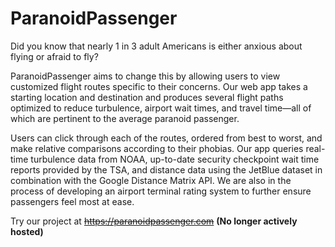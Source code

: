 # ParanoidPassenger
Did you know that nearly 1 in 3 adult Americans is either anxious about flying or afraid to fly?

ParanoidPassenger aims to change this by allowing users to view customized flight routes specific to their concerns. Our web app takes a starting location and destination and produces several flight paths optimized to reduce turbulence, airport wait times, and travel time—all of which are pertinent to the average paranoid passenger.

Users can click through each of the routes, ordered from best to worst, and make relative comparisons according to their phobias. Our app queries real-time turbulence data from NOAA, up-to-date security checkpoint wait time reports provided by the TSA, and distance data using the JetBlue dataset in combination with the Google Distance Matrix API. We are also in the process of developing an airport terminal rating system to further ensure passengers feel most at ease.

Try our project at ~~https://paranoidpassenger.com~~ **(No longer actively hosted)**

